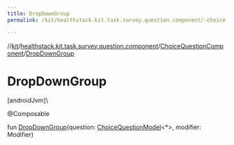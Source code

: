 ```yaml
---
title: DropDownGroup
permalink: /kit/healthstack.kit.task.survey.question.component/-choice-question-component/-drop-down-group.html

---
```

//[kit](/kit.html)/[healthstack.kit.task.survey.question.component](../index.html)/[ChoiceQuestionComponent](index.html)/[DropDownGroup](-drop-down-group.html)



# DropDownGroup



[androidJvm]\




@Composable



fun [DropDownGroup](-drop-down-group.html)(question: [ChoiceQuestionModel](../../healthstack.kit.task.survey.question.model/-choice-question-model/index.html)&lt;*&gt;, modifier: Modifier)




